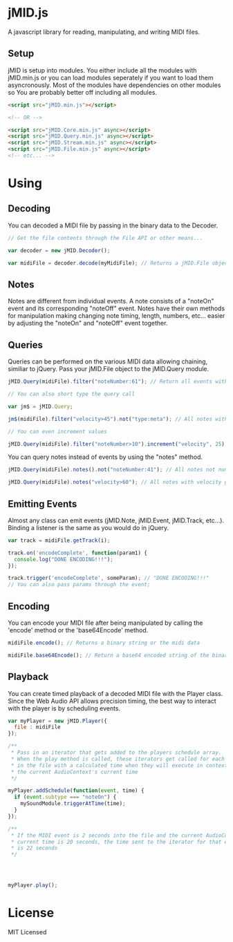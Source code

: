 jMID.js
=========

A javascript library for reading, manipulating, and writing MIDI files.

Setup
------

jMID is setup into modules.  You either include all the modules with jMID.min.js or you can load modules seperately if you want to load them asyncronously.
Most of the modules have dependencies on other modules so You are probably better off including all modules.

```html
<script src="jMID.min.js"></script>

<!-- OR -->

<script src="jMID.Core.min.js" async></script>
<script src="jMID.Query.min.js" async></script>
<script src="jMID.Stream.min.js" async></script>
<script src="jMID.File.min.js" async></script>
<!-- etc... -->
```

Using
======

Decoding
--------

You can decoded a MIDI file by passing in the binary data to the Decoder.

```javascript
// Get the file contents through the File API or other means...

var decoder = new jMID.Decoder();

var midiFile = decoder.decode(myMidiFile); // Returns a jMID.File object
```

Notes
------

Notes are different from individual events.  A note consists of a "noteOn" event and its corresponding "noteOff" event.  Notes have their own methods for manipulation making changing note timing, length, numbers, etc... easier by adjusting the "noteOn" and "noteOff" event together.

Queries
------

Queries can be performed on the various MIDI data allowing chaining, similiar to jQuery.
Pass your jMID.File object to the jMID.Query module.

```javascript
jMID.Query(midiFile).filter("noteNumber:61"); // Return all events with note number 61

// You can also short type the query call

var jm$ = jMID.Query;

jm$(midiFile).filter("velocity>45").not("type:meta"); // All notes with a velocity greater than 45 and not of type meta

// You can even increment values

jMID.Query(midiFile).filter("noteNumber>10").increment("velocity", 25); // Raise velocity 25 of note numbers higher than 10
```

You can query notes instead of events by using the "notes" method.

```javascript
jMID.Query(midiFile).notes().not("noteNumber:41"); // All notes not number 41

jMID.Query(midiFile).notes("velocity>60"); // All notes with velocity greater than 60
```
Emitting Events
---------------

Almost any class can emit events (jMID.Note, jMID.Event, jMID.Track, etc...).  Binding a listener is the same as you would do in jQuery.

```javascript
var track = midiFile.getTrack(i);

track.on('encodeComplete', function(param1) {
  console.log("DONE ENCODING!!!");
});

track.trigger('encodeComplete', someParam); // "DONE ENCODING!!!"
// You can also pass params through the event;

```

Encoding
--------

You can encode your MIDI file after being manipulated by calling the 'encode' method or the 'base64Encode' method.

```javascript
midiFile.encode(); // Returns a binary string or the midi data

midiFile.base64Encode(); // Return a base64 encoded string of the binary data
```

Playback
---------

You can create timed playback of a decoded MIDI file with the Player class. Since the Web Audio API
allows precision timing, the best way to interact with the player is by scheduling events.

```javascript
var myPlayer = new jMID.Player({
  file : midiFile
});

/**
 * Pass in an iterator that gets added to the players schedule array.
 * When the play method is called, these iterators get called for each event
 * in the file with a calculated time when they will execute in context to 
 * the current AudioContext's current time
 */

myPlayer.addSchedule(function(event, time) { 
  if (event.subtype === "noteOn") {
    mySoundModule.triggerAtTime(time);
  }
});

/** 
 * If the MIDI event is 2 seconds into the file and the current AudioContext's
 * current time is 20 seconds, the time sent to the iterator for that event
 * is 22 seconds
 */




myPlayer.play();
```

License
=========

MIT Licensed